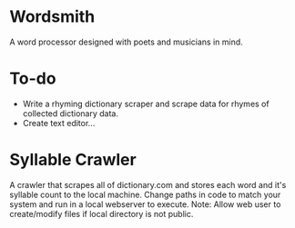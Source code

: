 # Wordsmith
A word processor designed with poets and musicians in mind.

# To-do
* Write a rhyming dictionary scraper and scrape data for rhymes of collected dictionary data.
* Create text editor...

# Syllable Crawler
A crawler that scrapes all of dictionary.com and stores each word and it's syllable count to the local machine. Change paths in code to match your system and run in a local webserver to execute.
Note: Allow web user to create/modify files if local directory is not public.
